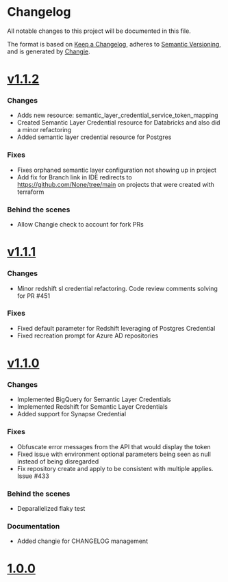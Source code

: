 # Changelog
All notable changes to this project will be documented in this file.

The format is based on [Keep a Changelog](https://keepachangelog.com/en/1.0.0/),
adheres to [Semantic Versioning](https://semver.org/spec/v2.0.0.html),
and is generated by [Changie](https://github.com/miniscruff/changie).


# [v1.1.2](https://github.com/dbt-labs/terraform-provider-dbtcloud/compare/v1.1.1...v1.1.2)
### Changes
* Adds new resource: semantic_layer_credential_service_token_mapping
* Created Semantic Layer Credential resource for Databricks and also did a minor refactoring
* Added semantic layer credential resource for Postgres
### Fixes
* Fixes orphaned semantic layer configuration not showing up in project
* Add fix for Branch link in IDE redirects to https://github.com/None/tree/main on projects that were created with terraform
### Behind the scenes
* Allow Changie check to account for fork PRs

# [v1.1.1](https://github.com/dbt-labs/terraform-provider-dbtcloud/compare/v1.1.0...v1.1.1)
### Changes
* Minor redshift sl credential refactoring. Code review comments solving for PR #451
### Fixes
* Fixed default parameter for Redshift leveraging of Postgres Credential
* Fixed recreation prompt for Azure AD repositories

# [v1.1.0](https://github.com/dbt-labs/terraform-provider-dbtcloud/compare/v1.0.0...v1.1.0)
### Changes
* Implemented BigQuery for Semantic Layer Credentials
* Implemented Redshift for Semantic Layer Credentials
* Added support for Synapse Credential
### Fixes
* Obfuscate error messages from the API that would display the token
* Fixed issue with environment optional parameters being seen as null instead of being disregarded
* Fix repository create and apply to be consistent with multiple applies. Issue #433
### Behind the scenes
* Deparallelized flaky test
### Documentation
* Added changie for CHANGELOG management

# [1.0.0](https://github.com/dbt-labs/terraform-provider-dbtcloud/compare/v0.0.0...1.0.0)
